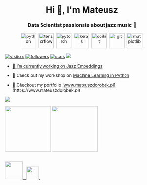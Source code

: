 <h1 align="center">Hi 👋, I'm Mateusz</h1>
<h3 align="center">Data Scientist passionate about jazz music 🎷</h3>



<p align="center">
	<img src="https://tinyurl.com/2hhnufmj" height="50" title="python" alt="python"/>&nbsp;
	<img src="https://tinyurl.com/j9u697re" height="50" title="tensorflow" alt="tensorflow"/>&nbsp;
	<img src="https://tinyurl.com/mzjnnpxx" height="50" title="pytorch" alt="pytorch"/>&nbsp;
	<img src="https://tinyurl.com/3ccbyhs8" height="50" title="keras" alt="keras"/>&nbsp;
	<img src="https://tinyurl.com/5f6s5446" height="50" title="scikit" alt="scikit"/>&nbsp;
	<img src="https://tinyurl.com/3n6vesnc" height="50" title="git" alt="git"/>&nbsp;
	<img src="https://tinyurl.com/kj6dj7ww" height="50" title="matplotlib" alt="matplotlib"/>&nbsp;
</p>

<p align="left">
  <a href="https://github.com/SaxMan96/"><img src="https://komarev.com/ghpvc/?username=SaxMan96&color=green&logo=github" alt="visitors" /></a>
  <a href="https://github.com/SaxMan96/"><img src="https://img.shields.io/github/followers/SaxMan96?logo=github" alt="followers" /></a>
  <a href="https://github.com/SaxMan96/"><img src="https://img.shields.io/github/stars/SaxMan96?affiliations=OWNER&logo=github" alt="stars" /></a>
  <a href="https://stackoverflow.com/users/8081835/mateusz-dorobek"><img src="https://img.shields.io/stackexchange/stackoverflow/r/8081835?color=orange&label=reputation&logo=stackoverflow">
</p>

<p align="left">  </p>

- 🔭 I’m currently working on [Jazz Embeddings](https://www.mateuszdorobek.pl/posts/2020/06/Jazz-chords-generation)

- 📖 Check out my workshop on [Machine Learning in Python](https://kt.academy/workshop/machineLearningPython)

- 📝 Checkout my portfolio [www.mateuszdorobek.pl](https://www.mateuszdorobek.pl)

[<img src="https://raw.githubusercontent.com/SaxMan96/SaxMan96/master/ML%20daty.jpg">](https://kt.academy/workshop/machineLearningPython)

<table>
  <tr>
    <img src="https://tinyurl.com/pmdcbacn" height="150" align="left"/>
    <img src="https://tinyurl.com/5p3hhhv8" height="150" align="center"/>
  </tr>
</table>

<table>
	<tr>
		<a href="https://stackoverflow.com/users/8081835/mateusz-dorobek"><img src="https://tinyurl.com/2u2ezyfx" height="58"/a>&nbsp;&nbsp;
		<a href="https://linkedin.com/in/mateuszdorobek"><img src="https://tinyurl.com/z9x3wwjt" height="40" /a>&nbsp;
		<!-- <a href="https://stackoverflow.com/users/8081835"><img src="https://tinyurl.com/rpvyz98b" height="40" /a> -->
		<!-- <a href="https://kaggle.com/mateuszdorobek"><img src="https://tinyurl.com/sm2vuszb" height="40" /a> -->
	</tr>
</table>


